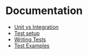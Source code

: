 # Documentation
* [Unit vs Integration](https://samuel-gfeller.ch/docs/Unit-vs-Integration-Testing)
* [Test setup](https://samuel-gfeller.ch/docs/Test-Setup)
* [Writing Tests](https://samuel-gfeller.ch/docs/Writing-Tests)
* [Test Examples](https://samuel-gfeller.ch/docs/Test-Examples)
